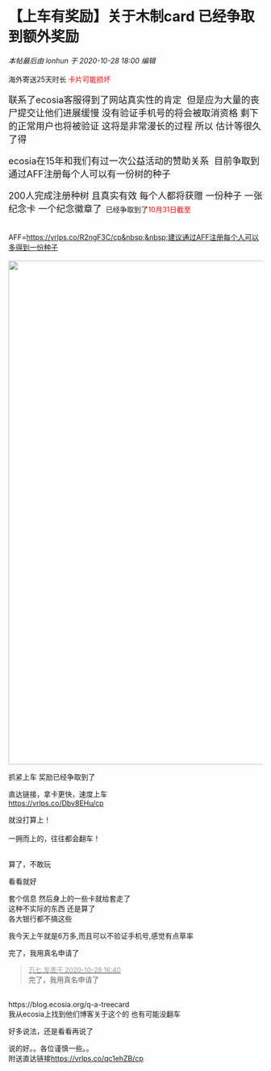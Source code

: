 # 【上车有奖励】关于木制card 已经争取到额外奖励


<i class="pstatus"> 本帖最后由 lonhun 于 2020-10-28 18:00 编辑 </i><br />
<br />
海外寄送25天时长 <font color="Red">卡片可能损坏</font><br />
<br />
<font size="4">联系了ecosia客服得到了网站真实性的肯定&nbsp;&nbsp;但是应为大量的丧尸提交让他们进展缓慢 没有验证手机号的将会被取消资格 剩下的正常用户也将被验证 这将是非常漫长的过程 所以 估计等很久了得 </font><br />
<br />
<font size="4">ecosia在15年和我们有过一次公益活动的赞助关系&nbsp;&nbsp;目前争取到通过AFF注册每个人可以有一份树的种子</font><br />
<br />
<font size="4">200人完成注册种树 且真实有效 每个人都将获赠 一份种子 一张纪念卡 一个纪念徽章了</font>&nbsp;&nbsp;已经争取到了<font color="Red">10月31日截至</font><br />
<br />
<br />
AFF=https://vrlps.co/R2ngF3C/cp&nbsp;&nbsp;建议通过AFF注册每个人可以多得到一份种子<br />
<br />
<img id="aimg_vbWl3" onclick="zoom(this, this.src, 0, 0, 0)" class="zoom" width="549" height="999" src="https://s1.ax1x.com/2020/10/28/B31MYd.jpg" border="0" alt="" />

抓紧上车 奖励已经争取到了

直达链接，拿卡更快，速度上车<br />
https://vrlps.co/Dbv8EHu/cp

就没打算上！<br />
<br />
一拥而上的，往往都会翻车！<br />
<br />
<img src="static/image/smiley/default/lol.gif" smilieid="12" border="0" alt="" /><img src="static/image/smiley/default/lol.gif" smilieid="12" border="0" alt="" /><img src="static/image/smiley/default/lol.gif" smilieid="12" border="0" alt="" />

算了，不敢玩<img id="aimg_Rtv69" onclick="zoom(this, this.src, 0, 0, 0)" class="zoom" src="https://cdn.jsdelivr.net/gh/hishis/forum-master/public/images/patch.gif" onmouseover="img_onmouseoverfunc(this)" onload="thumbImg(this)" border="0" alt="" />

看看就好

套个信息 然后身上的一些卡就给套走了<img src="static/image/smiley/default/titter.gif" smilieid="9" border="0" alt="" /><img src="static/image/smiley/default/titter.gif" smilieid="9" border="0" alt="" /><img src="static/image/smiley/default/titter.gif" smilieid="9" border="0" alt="" />&nbsp;&nbsp;<br />
这种不实际的东西 还是算了 <br />
各大银行都不搞这些 

我今天上午就是6万多,而且可以不验证手机号,感觉有点草率

完了，我用真名申请了<img src="static/image/smiley/default/sweat.gif" smilieid="10" border="0" alt="" />

<div class="quote"><blockquote><font size="2"><a href="https://www.hostloc.com/forum.php?mod=redirect&amp;goto=findpost&amp;pid=9364746&amp;ptid=759452" target="_blank"><font color="#999999">万七 发表于 2020-10-28 16:40</font></a></font><br />
完了，我用真名申请了</blockquote></div><br />
https://blog.ecosia.org/q-a-treecard<br />
我从ecosia上找到他们博客关于这个的 也有可能没翻车

好多说法，还是看看再说了

说的好。。各位谨慎一些。。<br />
附送直达链接<a href="https://vrlps.co/qc1ehZB/cp" target="_blank">https://vrlps.co/qc1ehZB/cp</a>
